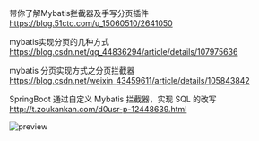 带你了解Mybatis拦截器及手写分页插件 https://blog.51cto.com/u_15060510/2641050



mybatis实现分页的几种方式  https://blog.csdn.net/qq_44836294/article/details/107975636



mybatis 分页实现方式之分页拦截器 https://blog.csdn.net/weixin_43459611/article/details/105843842



SpringBoot 通过自定义 Mybatis 拦截器，实现 SQL 的改写 http://t.zoukankan.com/d0usr-p-12448639.html





![preview](https://pic4.zhimg.com/v2-927ff08e7d48876e992d0f032bae5af7_r.jpg)